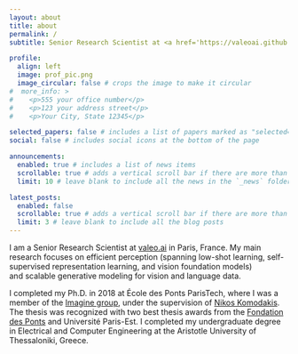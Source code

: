```yaml
---
layout: about
title: about
permalink: /
subtitle: Senior Research Scientist at <a href='https://valeoai.github.io'>valeo.ai</a>

profile:
  align: left
  image: prof_pic.png
  image_circular: false # crops the image to make it circular
#  more_info: >
#    <p>555 your office number</p>
#    <p>123 your address street</p>
#    <p>Your City, State 12345</p>

selected_papers: false # includes a list of papers marked as "selected={true}"
social: false # includes social icons at the bottom of the page

announcements:
  enabled: true # includes a list of news items
  scrollable: true # adds a vertical scroll bar if there are more than 3 news items
  limit: 10 # leave blank to include all the news in the `_news` folder

latest_posts:
  enabled: false
  scrollable: true # adds a vertical scroll bar if there are more than 3 new posts items
  limit: 3 # leave blank to include all the blog posts
---
```


I am a Senior Research Scientist at [valeo.ai](https://valeoai.github.io/) in Paris, France. My main research focuses on efficient perception (spanning low-shot learning, self-supervised representation learning, and vision foundation models) and scalable generative modeling for vision and language data.

I completed my Ph.D. in 2018 at École des Ponts ParisTech, where I was a member of the [Imagine group](https://imagine-lab.enpc.fr/), under the supervision of [Nikos Komodakis](https://www.csd.uoc.gr/~komod/). The thesis was recognized with two best thesis awards from the [Fondation des Ponts](https://www.fondationdesponts.fr/prix-2019-de-la-meilleure-these-de-lannee/) and Université Paris-Est. I completed my undergraduate degree in Electrical and Computer Engineering at the Aristotle University of Thessaloniki, Greece.